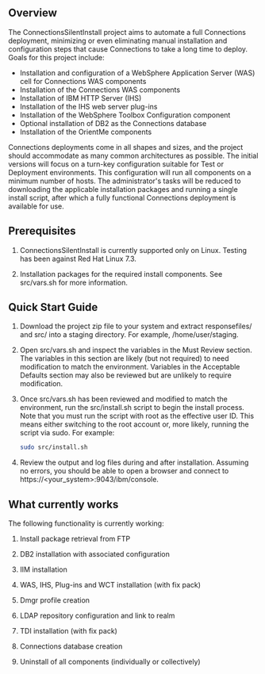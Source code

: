 ## Overview

The ConnectionsSilentInstall project aims to automate a full Connections deployment, minimizing or even eliminating manual
installation and configuration steps that cause Connections to take a long time to deploy. Goals for this project include:

  - Installation and configuration of a WebSphere Application Server (WAS) cell for Connections WAS components
  - Installation of the Connections WAS components
  - Installation of IBM HTTP Server (IHS)
  - Installation of the IHS web server plug-ins
  - Installation of the WebSphere Toolbox Configuration component
  - Optional installation of DB2 as the Connections database
  - Installation of the OrientMe components
  
Connections deployments come in all shapes and sizes, and the project should accommodate as many common architectures as 
possible. The initial versions will focus on a turn-key configuration suitable for Test or Deployment environments. This
configuration will run all components on a minimum number of hosts. The administrator's tasks will be reduced to downloading
the applicable installation packages and running a single install script, after which a fully functional Connections 
deployment is available for use.

## Prerequisites

1. ConnectionsSilentInstall is currently supported only on Linux. Testing has been against Red Hat Linux 7.3.

2. Installation packages for the required install components. See src/vars.sh for more information.

## Quick Start Guide

1. Download the project zip file to your system and extract responsefiles/ and src/ into a staging directory. For example,
   /home/user/staging.
	
2. Open src/vars.sh and inspect the variables in the Must Review section. The variables in this section are likely (but
   not required) to need modification to match the environment. Variables in the Acceptable Defaults section may also 
	be reviewed but are unlikely to require modification.
	
3. Once src/vars.sh has been reviewed and modified to match the environment, run the src/install.sh script to begin the
   install process. Note that you must run the script with root as the effective user ID. This means either switching to
	the root account or, more likely, running the script via sudo. For example: 
	
	```Bash
	sudo src/install.sh
	```

4. Review the output and log files during and after installation. Assuming no errors, you should be able to open a browser
   and connect to https://<your_system>:9043/ibm/console.

## What currently works

The following functionality is currently working:

1. Install package retrieval from FTP

2. DB2 installation with associated configuration

3. IIM installation

4. WAS, IHS, Plug-ins and WCT installation (with fix pack)

5. Dmgr profile creation

6. LDAP repository configuration and link to realm

7. TDI installation (with fix pack)

8. Connections database creation

9. Uninstall of all components (individually or collectively)